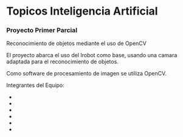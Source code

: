 Topicos Inteligencia Artificial
================

<h3>Proyecto Primer Parcial</h3>
 
<p>Reconocimiento de objetos mediante el uso de OpenCV</p>

<p>El proyecto abarca el uso del Irobot como base, usando una camara adaptada para el reconocimiento de objetos.</p>
<p>Como software de procesamiento de imagen se utiliza OpenCV.</p>

<p>Integrantes del Equipo:</p>
<ul>
	<li></li>
	<li></li>
	<li></li>
	<li></li>
	<li></li>
	<li></li>
</ul>
